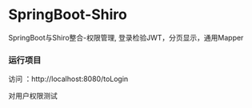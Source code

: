 # SpringBoot-Shiro
SpringBoot与Shiro整合-权限管理, 登录检验JWT，分页显示，通用Mapper

### 运行项目

访问 ：http://localhost:8080/toLogin

对用户权限测试

